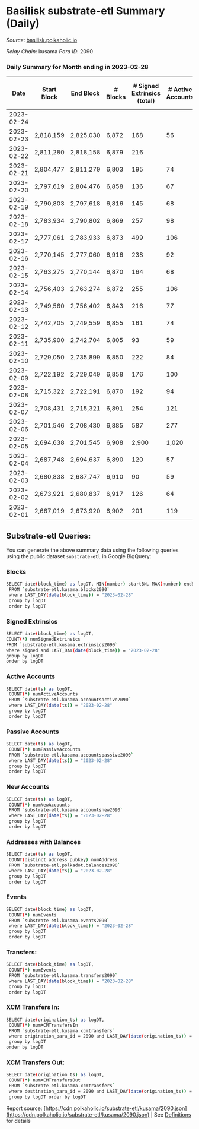 # Basilisk substrate-etl Summary (Daily)

_Source_: [basilisk.polkaholic.io](https://basilisk.polkaholic.io)

*Relay Chain*: kusama
*Para ID*: 2090



### Daily Summary for Month ending in 2023-02-28


| Date | Start Block | End Block | # Blocks | # Signed Extrinsics (total) | # Active Accounts | # Passive | # New | # Addresses with Balances | # Events | # Transfers | # XCM Transfers In | # XCM Transfers Out | Issues | 
| ---- | ----------- | --------- | -------- | --------------------------- | ----------------- | --------- | ----- | ------------------------- | -------- | ----------- | ------------------ | ------------------- | ------ |
| 2023-02-24 |  |  |  |  |  |  |  |  |  |   |   |   |  |
| 2023-02-23 | 2,818,159 | 2,825,030 | 6,872 | 168 | 56 | 13 | 9 | 18,353 | 22,808 | 227 ($41,676.83) |   |   |  |
| 2023-02-22 | 2,811,280 | 2,818,158 | 6,879 | 216 |  |  |  | 18,344 | 23,713 | 382 ($24,999.96) |   |   |  |
| 2023-02-21 | 2,804,477 | 2,811,279 | 6,803 | 195 | 74 | 12 | 2 | 18,340 | 23,245 | 373 ($35,493.82) |   |   |  |
| 2023-02-20 | 2,797,619 | 2,804,476 | 6,858 | 136 | 67 | 13 | 2 | 18,338 | 22,386 | 223 ($25,940.49) | 9 ($145.82) | 14 ($2,758.29) |  |
| 2023-02-19 | 2,790,803 | 2,797,618 | 6,816 | 145 | 68 | 13 | 12 | 18,337 | 22,732 | 289 ($12,858.14) | 33 ($2,824.69) | 14 ($4,641.65) |  |
| 2023-02-18 | 2,783,934 | 2,790,802 | 6,869 | 257 | 98 | 10 | 14 | 18,325 | 24,482 | 499 ($21,975.19) | 39 ($5,822.02) | 18 ($5,105.30) |  |
| 2023-02-17 | 2,777,061 | 2,783,933 | 6,873 | 499 | 106 | 12 | 9 | 18,311 | 26,280 | 467 ($17,469.98) | 30 ($1,177.52) | 27 ($5,295.34) |  |
| 2023-02-16 | 2,770,145 | 2,777,060 | 6,916 | 238 | 92 | 17 | 11 | 18,303 | 23,918 | 355 ($23,200.14) | 35 ($4,311.98) | 23 ($4,355.45) |  |
| 2023-02-15 | 2,763,275 | 2,770,144 | 6,870 | 164 | 68 | 8 | 7 | 18,292 | 23,112 | 314 ($12,988.29) | 34 ($4,532.83) | 23 ($11,808.47) |  |
| 2023-02-14 | 2,756,403 | 2,763,274 | 6,872 | 255 | 106 | 10 | 15 | 18,286 | 24,283 | 434 ($39,743.37) | 57 ($12,792.41) | 34 ($1,394.64) |  |
| 2023-02-13 | 2,749,560 | 2,756,402 | 6,843 | 216 | 77 | 10 | 8 | 18,275 | 23,991 | 463 ($52,313.40) | 50 ($5,574.60) | 31 ($12,337.58) |  |
| 2023-02-12 | 2,742,705 | 2,749,559 | 6,855 | 161 | 74 | 12 | 10 | 18,267 | 22,616 | 205 ($5,321.72) | 25 ($177.15) | 31 ($1,505.83) |  |
| 2023-02-11 | 2,735,900 | 2,742,704 | 6,805 | 93 | 59 | 8 | 12 | 18,258 | 21,622 | 91 ($771.60) | 32 ($42.96) | 14 ($518.52) |  |
| 2023-02-10 | 2,729,050 | 2,735,899 | 6,850 | 222 | 84 | 11 | 13 | 18,247 | 23,723 | 319 ($20,080.57) | 47 ($7,520.06) | 27 ($6,268.54) |  |
| 2023-02-09 | 2,722,192 | 2,729,049 | 6,858 | 176 | 100 | 8 | 17 | 18,234 | 22,825 | 195 ($19,440.73) | 46 ($617.80) | 35 ($1,452.84) |  |
| 2023-02-08 | 2,715,322 | 2,722,191 | 6,870 | 192 | 94 | 8 | 31 | 18,218 | 23,271 | 238 ($5,449.93) | 86 ($1,460.49) | 42 ($1,456.32) |  |
| 2023-02-07 | 2,708,431 | 2,715,321 | 6,891 | 254 | 121 | 12 | 50 | 18,187 | 24,266 | 325 ($5,353.73) | 102 ($869.68) | 65 ($590.72) |  |
| 2023-02-06 | 2,701,546 | 2,708,430 | 6,885 | 587 | 277 | 17 | 159 | 18,138 | 28,728 | 637 ($22,284.99) | 248 ($2,034.47) | 191 ($1,645.44) |  |
| 2023-02-05 | 2,694,638 | 2,701,545 | 6,908 | 2,900 | 1,020 | 37 | 1,050 | 17,986 | 66,225 | 3,807 ($28,486.05) | 1,813 ($9,844.17) | 697 ($14,568.13) |  |
| 2023-02-04 | 2,687,748 | 2,694,637 | 6,890 | 120 | 57 | 9 | 4 | 16,936 | 22,262 | 182 ($6,919.68) | 23 ($1,227.80) | 22 ($2,320.49) |  |
| 2023-02-03 | 2,680,838 | 2,687,747 | 6,910 | 90 | 59 | 10 |  | 16,932 | 21,983 | 149 ($10,956.04) | 19 ($681.53) | 14 ($484.98) |  |
| 2023-02-02 | 2,673,921 | 2,680,837 | 6,917 | 126 | 64 | 8 | 2 | 16,935 | 22,478 | 221 ($5,578.26) | 19 ($1,944.94) | 14 ($1,296.90) |  |
| 2023-02-01 | 2,667,019 | 2,673,920 | 6,902 | 201 | 119 | 6 | 5 | 16,933 | 23,079 | 294 ($10,852.69) | 17 ($2,080.72) | 15 ($4,170.88) |  |

## Substrate-etl Queries:
You can generate the above summary data using the following queries using the public dataset `substrate-etl` in Google BigQuery:

### Blocks
```bash
SELECT date(block_time) as logDT, MIN(number) startBN, MAX(number) endBN, COUNT(*) numBlocks 
 FROM `substrate-etl.kusama.blocks2090`  
 where LAST_DAY(date(block_time)) = "2023-02-28" 
 group by logDT 
 order by logDT
```

### Signed Extrinsics
```bash
SELECT date(block_time) as logDT, 
COUNT(*) numSignedExtrinsics 
FROM `substrate-etl.kusama.extrinsics2090`  
where signed and LAST_DAY(date(block_time)) = "2023-02-28" 
group by logDT 
order by logDT
```

### Active Accounts
```bash
SELECT date(ts) as logDT, 
 COUNT(*) numActiveAccounts 
 FROM `substrate-etl.kusama.accountsactive2090` 
 where LAST_DAY(date(ts)) = "2023-02-28" 
 group by logDT 
 order by logDT
```

### Passive Accounts
```bash
SELECT date(ts) as logDT, 
 COUNT(*) numPassiveAccounts 
 FROM `substrate-etl.kusama.accountspassive2090` 
 where LAST_DAY(date(ts)) = "2023-02-28" 
 group by logDT 
 order by logDT
```

### New Accounts
```bash
SELECT date(ts) as logDT, 
 COUNT(*) numNewAccounts 
 FROM `substrate-etl.kusama.accountsnew2090` 
 where LAST_DAY(date(ts)) = "2023-02-28" 
 group by logDT
 order by logDT
```

### Addresses with Balances
```bash
SELECT date(ts) as logDT,
 COUNT(distinct address_pubkey) numAddress 
 FROM `substrate-etl.polkadot.balances2090` 
 where LAST_DAY(date(ts)) = "2023-02-28" 
 group by logDT 
 order by logDT
```

### Events
```bash
SELECT date(block_time) as logDT, 
 COUNT(*) numEvents 
 FROM `substrate-etl.kusama.events2090` 
 where LAST_DAY(date(block_time)) = "2023-02-28" 
 group by logDT 
 order by logDT
```

### Transfers:
```bash
SELECT date(block_time) as logDT, 
 COUNT(*) numEvents 
 FROM `substrate-etl.kusama.transfers2090` 
 where LAST_DAY(date(block_time)) = "2023-02-28" 
 group by logDT 
 order by logDT
```

### XCM Transfers In:
```bash
SELECT date(origination_ts) as logDT, 
 COUNT(*) numXCMTransfersIn 
 FROM `substrate-etl.kusama.xcmtransfers` 
 where origination_para_id = 2090 and LAST_DAY(date(origination_ts)) = "2023-02-28" 
 group by logDT 
order by logDT
```

### XCM Transfers Out:
```bash
SELECT date(origination_ts) as logDT, 
 COUNT(*) numXCMTransfersOut 
 FROM `substrate-etl.kusama.xcmtransfers` 
 where destination_para_id = 2090 and LAST_DAY(date(origination_ts)) = "2023-02-28" 
 group by logDT order by logDT
```


Report source: [https://cdn.polkaholic.io/substrate-etl/kusama/2090.json](https://cdn.polkaholic.io/substrate-etl/kusama/2090.json) | See [Definitions](/DEFINITIONS.md) for details

